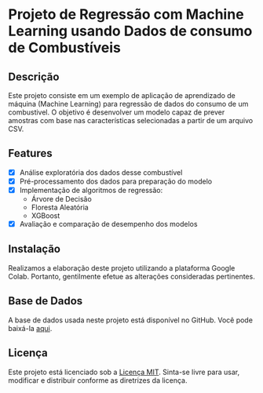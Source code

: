 # Projeto de Regressão com Machine Learning usando Dados de consumo de Combustíveis

## Descrição

Este projeto consiste em um exemplo de aplicação de aprendizado de máquina (Machine Learning) para regressão de dados do consumo de um combustivel. O objetivo é desenvolver um modelo capaz de prever amostras com base nas características selecionadas a partir de um arquivo CSV.

## Features

- [x] Análise exploratória dos dados desse combustível
- [x] Pré-processamento dos dados para preparação do modelo
- [x] Implementação de algoritmos de regressão:
  - Árvore de Decisão
  - Floresta Aleatória
  - XGBoost
- [x] Avaliação e comparação de desempenho dos modelos

## Instalação

Realizamos a elaboração deste projeto utilizando a plataforma Google Colab. Portanto, gentilmente efetue as alterações consideradas pertinentes.

## Base de Dados
A base de dados usada neste projeto está disponível no GitHub. Você pode baixá-la [aqui](https://github.com/Lucas-Justino/Problema-Regressao-Combustiveis/blob/main/measurements.csv).

## Licença

Este projeto está licenciado sob a [Licença MIT](LICENSE). Sinta-se livre para usar, modificar e distribuir conforme as diretrizes da licença.